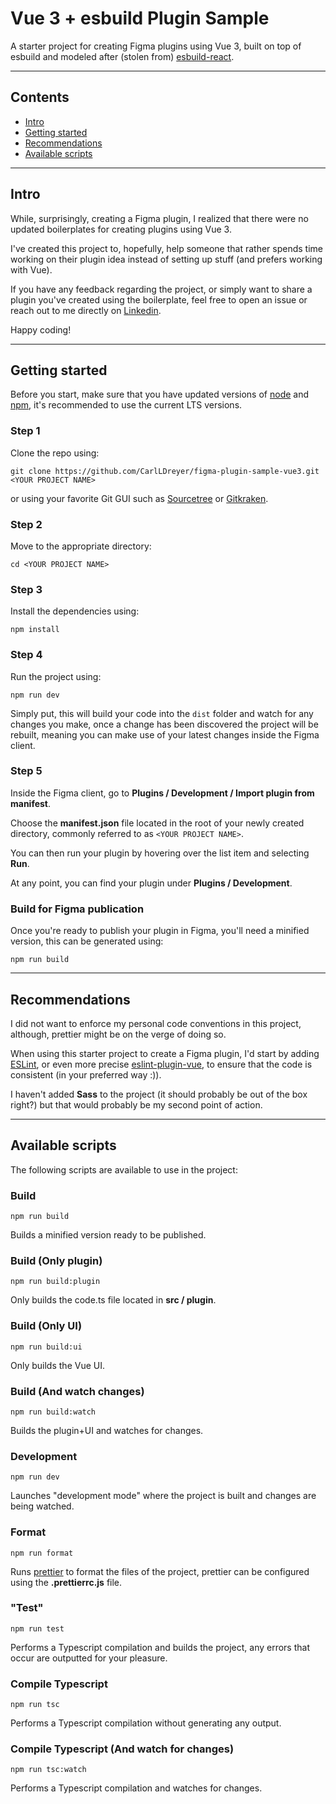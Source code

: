 # Vue 3 + esbuild Plugin Sample

A starter project for creating Figma plugins using Vue 3, built on top of esbuild and modeled after (stolen from) [esbuild-react](https://github.com/figma/plugin-samples/tree/master/esbuild-react).

---

## Contents

  * [Intro](#intro)
  * [Getting started](#getting-started)
  * [Recommendations](#recommendations)
  * [Available scripts](#available-scripts)

---

## Intro
While, surprisingly, creating a Figma plugin, I realized that there were no updated boilerplates for creating plugins using Vue 3.

I've created this project to, hopefully, help someone that rather spends time working on their plugin idea instead of setting up stuff (and prefers working with Vue).

If you have any feedback regarding the project, or simply want to share a plugin you've created using the boilerplate, feel free to open an issue or reach out to me directly on [Linkedin](https://www.linkedin.com/in/carlldreyer/).

Happy coding!

---

## Getting started
Before you start, make sure that you have updated versions of [node](https://nodejs.org/en/) and [npm](https://www.npmjs.com/), it's recommended to use the current LTS versions.

### Step 1
Clone the repo using:

`git clone https://github.com/CarlLDreyer/figma-plugin-sample-vue3.git <YOUR PROJECT NAME>`

or using your favorite Git GUI such as [Sourcetree](https://www.sourcetreeapp.com/) or [Gitkraken](https://www.gitkraken.com/).

### Step 2
Move to the appropriate directory:

`cd <YOUR PROJECT NAME>`

### Step 3
Install the dependencies using:

`npm install`

### Step 4
Run the project using:

`npm run dev`

Simply put, this will build your code into the `dist` folder and watch for any changes you make, once a change has been discovered the project will be rebuilt, meaning you can make use of your latest changes inside the Figma client.

### Step 5
Inside the Figma client, go to **Plugins / Development / Import plugin from manifest**.

Choose the **manifest.json** file located in the root of your newly created directory, commonly referred to as `<YOUR PROJECT NAME>`.

You can then run your plugin by hovering over the list item and selecting **Run**.

At any point, you can find your plugin under **Plugins / Development**.

### Build for Figma publication
Once you're ready to publish your plugin in Figma, you'll need a minified version, this can be generated using:

`npm run build`

---

## Recommendations
I did not want to enforce my personal code conventions in this project, although, prettier might be on the verge of doing so.

When using this starter project to create a Figma plugin, I'd start by adding [ESLint](https://eslint.org/), or even more precise [eslint-plugin-vue](https://eslint.vuejs.org/), to ensure that the code is consistent (in your preferred way :)).

I haven't added **Sass** to the project (it should probably be out of the box right?) but that would probably be my second point of action.

---

## Available scripts
The following scripts are available to use in the project:

### Build

`npm run build`

Builds a minified version ready to be published.

### Build (Only plugin)

`npm run build:plugin`

Only builds the code.ts file located in **src / plugin**.

### Build (Only UI)

`npm run build:ui`

Only builds the Vue UI.

### Build (And watch changes)

`npm run build:watch`

Builds the plugin+UI and watches for changes.

### Development

`npm run dev`

Launches "development mode" where the project is built and changes are being watched.

### Format

`npm run format`

Runs [prettier](https://prettier.io/) to format the files of the project, prettier can be configured using the **.prettierrc.js** file.

### "Test"

`npm run test`

Performs a Typescript compilation and builds the project, any errors that occur are outputted for your pleasure.

### Compile Typescript

`npm run tsc`

Performs a Typescript compilation without generating any output.

### Compile Typescript (And watch for changes)

`npm run tsc:watch`

Performs a Typescript compilation and watches for changes.
